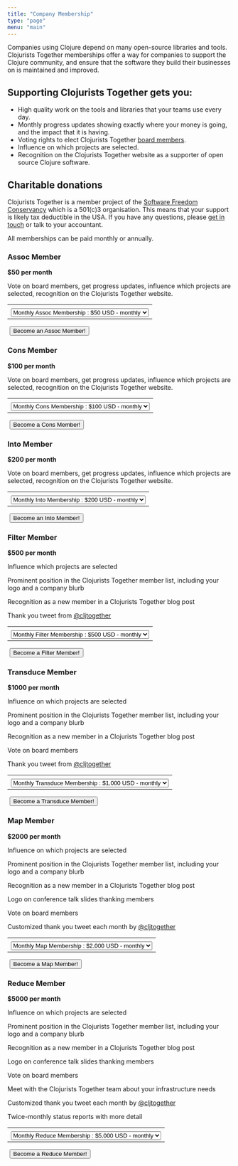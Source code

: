 ```yaml
---
title: "Company Membership"
type: "page"
menu: "main"
---
```


Companies using Clojure depend on many open-source libraries and tools. Clojurists Together memberships offer a way for companies to support the Clojure community, and ensure that the software they build their businesses on is maintained and improved.

## Supporting Clojurists Together gets you:

* High quality work on the tools and libraries that your teams use every day.
* Monthly progress updates showing exactly where your money is going, and the impact that it is having.
* Voting rights to elect Clojurists Together [board members](/team).
* Influence on which projects are selected.
* Recognition on the Clojurists Together website as a supporter of open source Clojure software.

## Charitable donations

Clojurists Together is a member project of the [Software Freedom Conservancy](https://sfconservancy.org) which is a 501\(c)3 organisation. This means that your support is likely tax deductible in the USA. If you have any questions, please [get in touch](/contact) or talk to your accountant.

<section class="membership-tiers">
<p>All memberships can be paid monthly or annually.</p>


<section class="membership-tier">
<h3>Assoc Member</h3>
<b>$50 per month</b>
<p>Vote on board members, get progress updates, influence which projects are selected, recognition on the Clojurists Together website.</p>
<form action="https://www.paypal.com/cgi-bin/webscr" method="post" target="_top">
<input type="hidden" name="cmd" value="_s-xclick">
<input type="hidden" name="hosted_button_id" value="7MEVKKH4TQ336">
<table>
<tr>
<td>
<input type="hidden" name="on0" value="Membership Level"></td></tr>
<tr><td><select name="os0">
<option value="Monthly Assoc Membership">Monthly Assoc Membership : $50 USD - monthly</option>
<option value="Yearly Assoc Membership">Yearly Assoc Membership : $600 USD - yearly</option>
</select> </td></tr>
</table>
<input type="hidden" name="currency_code" value="USD">
<img alt="" border="0" src="https://www.paypalobjects.com/en_US/i/scr/pixel.gif" width="1" height="1">
<button class="become-a-member">Become an Assoc Member!</button>
</form>
</section>


<section class="membership-tier">
<h3>Cons Member</h3>
<b>$100 per month</b>

<p>Vote on board members, get progress updates, influence which projects are selected, recognition on the Clojurists Together website.</p>

<form action="https://www.paypal.com/cgi-bin/webscr" method="post" target="_top">
<input type="hidden" name="cmd" value="_s-xclick">
<input type="hidden" name="hosted_button_id" value="7BLAYU6JEPXZ6">
<table>
<tr><td><input type="hidden" name="on0" value="Membership Level"></td></tr><tr><td><select name="os0">
<option value="Monthly Cons Membership">Monthly Cons Membership : $100 USD - monthly</option>
<option value="Yearly Cons Membership">Yearly Cons Membership : $1,200 USD - yearly</option>
</select> </td></tr>
</table>
<input type="hidden" name="currency_code" value="USD">
<img alt="" border="0" src="https://www.paypalobjects.com/en_US/i/scr/pixel.gif" width="1" height="1">
<button class="become-a-member">Become a Cons Member!</button>
</form>
</section>


<section class="membership-tier">
<h3>Into Member</h3>
<b>$200 per month</b>

<p>Vote on board members, get progress updates, influence which projects are selected, recognition on the Clojurists Together website.</p>

<form action="https://www.paypal.com/cgi-bin/webscr" method="post" target="_top">
<input type="hidden" name="cmd" value="_s-xclick">
<input type="hidden" name="hosted_button_id" value="3486MRLANRSDQ">
<table>
<tr><td><input type="hidden" name="on0" value="Membership Level"></td></tr><tr><td><select name="os0">
<option value="Monthly Into Membership">Monthly Into Membership : $200 USD - monthly</option>
<option value="Yearly Into Membership">Yearly Into Membership : $2,400 USD - yearly</option>
</select> </td></tr>
</table>
<input type="hidden" name="currency_code" value="USD">
<img alt="" border="0" src="https://www.paypalobjects.com/en_US/i/scr/pixel.gif" width="1" height="1">
<button class="become-a-member">Become an Into Member!</button>
</form>
</section>


<section class="membership-tier">
<h3>Filter Member</h3>
<b>$500 per month</b>

<p>Influence which projects are selected</p>

<p>Prominent position in the Clojurists Together member list, including your logo and a company blurb</p>

<p>Recognition as a new member in a Clojurists Together blog post</p>

<p>Thank you tweet from <a href="https://twitter.com/cljtogether">@cljtogether</a></p></p>

<form action="https://www.paypal.com/cgi-bin/webscr" method="post" target="_top">
<input type="hidden" name="cmd" value="_s-xclick">
<input type="hidden" name="hosted_button_id" value="ZCVLMJNPFJJMJ">
<table>
<tr><td><input type="hidden" name="on0" value="Membership Level"></td></tr><tr><td><select name="os0">
<option value="Monthly Filter Membership">Monthly Filter Membership : $500 USD - monthly</option>
<option value="Yearly Filter Membership">Yearly Filter Membership : $6,000 USD - yearly</option>
</select> </td></tr>
</table>
<input type="hidden" name="currency_code" value="USD">
<img alt="" border="0" src="https://www.paypalobjects.com/en_US/i/scr/pixel.gif" width="1" height="1">
<button class="become-a-member">Become a Filter Member!</button>
</form>
</section>


<section class="membership-tier">
<h3>Transduce Member</h3>
<b>$1000 per month</b>

<p>Influence on which projects are selected</p>

<p>Prominent position in the Clojurists Together member list, including your logo and a company blurb</p>

<p>Recognition as a new member in a Clojurists Together blog post</p>

<p>Vote on board members</p>

<p>Thank you tweet from <a href="https://twitter.com/cljtogether">@cljtogether</a></p>

<form action="https://www.paypal.com/cgi-bin/webscr" method="post" target="_top">
<input type="hidden" name="cmd" value="_s-xclick">
<input type="hidden" name="hosted_button_id" value="3HUZJEBTYBLJA">
<table>
<tr><td><input type="hidden" name="on0" value="Membership Level"></td></tr><tr><td><select name="os0">
<option value="Monthly Transduce Membership">Monthly Transduce Membership : $1,000 USD - monthly</option>
<option value="Yearly Transduce Membership">Yearly Transduce Membership : $12,000 USD - yearly</option>
</select> </td></tr>
</table>
<input type="hidden" name="currency_code" value="USD">
<img alt="" border="0" src="https://www.paypalobjects.com/en_US/i/scr/pixel.gif" width="1" height="1">
<button class="become-a-member">Become a Transduce Member!</button>
</form>
</section>


<section class="membership-tier">
<h3>Map Member</h3>
<b>$2000 per month</b>

<p>Influence on which projects are selected</p>

<p>Prominent position in the Clojurists Together member list, including your logo and a company blurb</p>

<p>Recognition as a new member in a Clojurists Together blog post</p>

<p>Logo on conference talk slides thanking members</p>

<p>Vote on board members</p>

<p>Customized thank you tweet each month by <a href="https://twitter.com/cljtogether">@cljtogether</a></p>

<form action="https://www.paypal.com/cgi-bin/webscr" method="post" target="_top">
<input type="hidden" name="cmd" value="_s-xclick">
<input type="hidden" name="hosted_button_id" value="YT98PJMCVF5U8">
<table>
<tr><td><input type="hidden" name="on0" value="Membership Level"></td></tr><tr><td><select name="os0">
<option value="Monthly Map Membership">Monthly Map Membership : $2,000 USD - monthly</option>
<option value="Yearly Map Membership">Yearly Map Membership : $24,000 USD - yearly</option>
</select> </td></tr>
</table>
<input type="hidden" name="currency_code" value="USD">
<img alt="" border="0" src="https://www.paypalobjects.com/en_US/i/scr/pixel.gif" width="1" height="1">
<button class="become-a-member">Become a Map Member!</button>
</form>
</section>


<section class="membership-tier">
<h3>Reduce Member</h3>
<b>$5000 per month</b>

<p>Influence on which projects are selected</p>

<p>Prominent position in the Clojurists Together member list, including your logo and a company blurb</p>

<p>Recognition as a new member in a Clojurists Together blog post</p>

<p>Logo on conference talk slides thanking members</p>

<p>Vote on board members</p>

<p>Meet with the Clojurists Together team about your infrastructure needs</p>

<p>Customized thank you tweet each month by <a href="https://twitter.com/cljtogether">@cljtogether</a></p></p>

<p>Twice-monthly status reports with more detail</p>

<form action="https://www.paypal.com/cgi-bin/webscr" method="post" target="_top">
<input type="hidden" name="cmd" value="_s-xclick">
<input type="hidden" name="hosted_button_id" value="SSJ294XGD9DZJ">
<table>
<tr><td><input type="hidden" name="on0" value="Membership Level"></td></tr><tr><td><select name="os0">
<option value="Monthly Reduce Membership">Monthly Reduce Membership : $5,000 USD - monthly</option>
<option value="Yearly Reduce Membership">Yearly Reduce Membership : $60,000 USD - yearly</option>
</select> </td></tr>
</table>
<input type="hidden" name="currency_code" value="USD">
<img alt="" border="0" src="https://www.paypalobjects.com/en_US/i/scr/pixel.gif" width="1" height="1">
<button class="become-a-member">Become a Reduce Member!</button>
</form>
</section>
